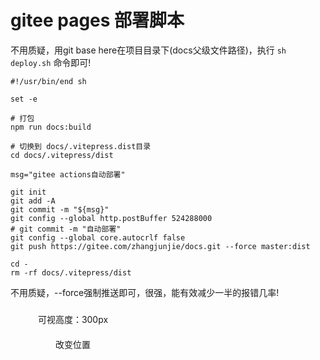 # gitee pages 部署脚本

不用质疑，用git base here在项目目录下(docs父级文件路径)，执行 `sh deploy.sh` 命令即可!

```shell
#!/usr/bin/end sh

set -e

# 打包
npm run docs:build

# 切换到 docs/.vitepress.dist目录
cd docs/.vitepress/dist

msg="gitee actions自动部署"

git init
git add -A
git commit -m "${msg}"
git config --global http.postBuffer 524288000
# git commit -m "自动部署"
git config --global core.autocrlf false
git push https://gitee.com/zhangjunjie/docs.git --force master:dist 

cd -
rm -rf docs/.vitepress/dist
```

不用质疑，--force强制推送即可，很强，能有效减少一半的报错几率!


<script setup>
import { NBackTop } from 'naive-ui'
</script>

<NBackTop :right="100" />
<NBackTop :bottom="100" :visibility-height="300">
    <div
      style="
        width: 200px;
        height: 40px;
        line-height: 40px;
        text-align: center;
        font-size: 14px;
      "
    >
      可视高度：300px
    </div>
  </NBackTop>

<NBackTop :right="40" :bottom="160">
    <div
      style="
        width: 200px;
        height: 40px;
        line-height: 40px;
        text-align: center;
        font-size: 14px;
      "
    >
      改变位置
    </div>
  </NBackTop>


<style scoped>
.carousel-img {
  margin: 0 auto;
  width: 100%;
  height: 100%;
  object-fit: cover;
}
</style>
